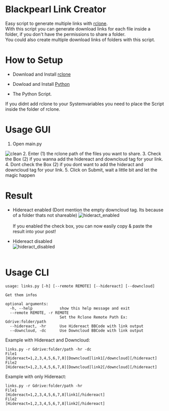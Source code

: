 # Blackpearl Link Creator
Easy script to generate multiple links with <a href="https://github.com/rclone/rclone" tarbet="blank">rclone</a>.<br>
With this script you can generate download links for each file inside a folder, if you don't have the permissions to share a folder.<br>
You could also create multiple download links of folders with this script.

# How to Setup

- Download and Install <a href="https://github.com/rclone/rclone" tarbet="blank">rclone</a>

- Dowload and Install <a href="https://www.python.org/downloads/" tarbet="blank">Python</a>

- The Python Script.

If you didnt add rclone to your Systemvariables you need to place the Script inside the folder of rclone.

# Usage GUI
1. Open main.py<br>
<img src="https://i.ibb.co/cFrZ9nh/clean.png" alt="clean" border="0">
2. Enter (1) the rclone path of the files you want to share.
3. Check the Box (2) if you wanna add the hidereact and downcloud tag for your link.
4. Dont check the Box (2) if you dont want to add the hideract and downcloud tag for your link.
5. Click on Submit, wait a little bit and let the magic happen

# Result
- Hidereact enabled (Dont mention the empty downcloud tag. Its because of a folder thats not shareable)
<img src="https://i.ibb.co/C2nHJKh/hidereact-enabled.png" alt="hideract_enabled" border="0"><br><br>
If you enabled the check box, you can now easily copy & paste the result into your post!

- Hidereact disabled<br>
<img src="https://i.ibb.co/3cpmfvh/hidereact-disabled.png" alt="hideract_disabled" border="0"><br><br>

# Usage CLI
```
usage: links.py [-h] [--remote REMOTE] [--hidereact] [--downcloud]

Get them infos

optional arguments:
  -h, --help            show this help message and exit
  --remote REMOTE, -r REMOTE
                        Set the Rclone Remote Path Ex: Gdrive:folder/path
  --hidereact, -hr      Use Hidereact BBCode with link output
  --downcloud, -dc      Use Downcloud BBCode with link output
```
Example with Hidereact and Downcloud:
```
links.py -r Gdrive:folder/path -hr -dc
File1
[Hidereact=1,2,3,4,5,6,7,8][Downcloud]link1[/downcloud][/hidereact]
File2
[Hidereact=1,2,3,4,5,6,7,8][Downcloud]link2[/downcloud][/hidereact]
```
Example with only Hidereact:
```
links.py -r Gdrive:folder/path -hr
File1
[Hidereact=1,2,3,4,5,6,7,8]link1[/hidereact]
File2
[Hidereact=1,2,3,4,5,6,7,8]link2[/hidereact]
```
